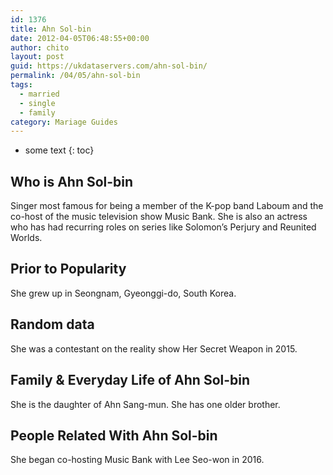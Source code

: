 ```yaml
---
id: 1376
title: Ahn Sol-bin
date: 2012-04-05T06:48:55+00:00
author: chito
layout: post
guid: https://ukdataservers.com/ahn-sol-bin/
permalink: /04/05/ahn-sol-bin  
tags:
  - married
  - single
  - family
category: Mariage Guides
---
```


* some text
{: toc}


## Who is  Ahn Sol-bin
                  
                  
                  
Singer most famous for being a member of the K-pop band Laboum and the co-host of the music television show Music Bank. She is also an actress who has had recurring roles on series like Solomon&#8217;s Perjury and Reunited Worlds. 
                  
                
                
                
## Prior to Popularity 
                  
                  
                  
She grew up in Seongnam, Gyeonggi-do, South Korea. 
                  
                
                
                
## Random data 
                  
                  
                  
She was a contestant on the reality show Her Secret Weapon in 2015.
                  
                
                
                
## Family & Everyday Life of Ahn Sol-bin
                  
                  
                  
She is the daughter of Ahn Sang-mun. She has one older brother.
                  
                
                
                
## People Related With  Ahn Sol-bin
                  
                  
                  
She began co-hosting Music Bank with Lee Seo-won in 2016.
                  
                
              
            
          
          
          
    
    
  
